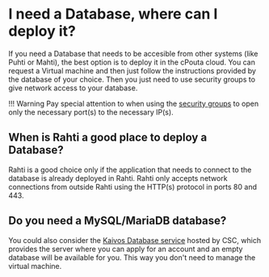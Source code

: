 # I need a Database, where can I deploy it?

If you need a Database that needs to be accesible from other systems (like Puhti or Mahti), the best option is to deploy it in the cPouta cloud. You can request a Virtual machine and then just follow the instructions provided by the database of your choice. Then you just need to use security groups to give network access to your database.

!!! Warning
    Pay special attention to when using the [security groups](/cloud/pouta/launch-vm-from-web-gui/#firewalls-and-security-groups) to open only the necessary port(s) to the necessary IP(s).

## When is Rahti a good place to deploy a Database?

Rahti is a good choice only if the application that needs to connect to the database is already deployed in Rahti. Rahti only accepts network connections from outside Rahti using the HTTP(s) protocol in ports 80 and 443.

## Do you need a MySQL/MariaDB database?

You could also consider the [Kaivos Database service](../..//data/kaivos/overview.md) hosted by CSC,
which provides the server where you can apply for an account and an empty database will be 
available for you. This way you don't need to manage the virtual machine.

